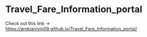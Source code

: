 # Travel_Fare_Information_portal

Check out this link -> https://arokianivin09.github.io/Travel_Fare_Information_portal/
